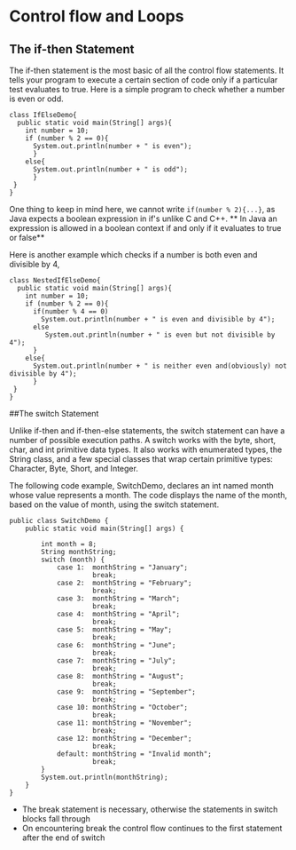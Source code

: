 # Control flow and Loops

## The if-then Statement
The if-then statement is the most basic of all the control flow statements. It tells your program to execute a certain section of code only if a particular test evaluates to true. 
Here is a simple program to check whether a number is even or odd.
```
class IfElseDemo{
  public static void main(String[] args){
    int number = 10;
    if (number % 2 == 0){
      System.out.println(number + " is even");
      }
    else{
      System.out.println(number + " is odd");
      }
 }
}
```
One thing to keep in mind here, we cannot write ```if(number % 2){...}```, as Java expects a boolean expression in if's unlike C and C++.
** In Java an expression is allowed in a boolean context  if and only if it evaluates to true or false**

Here is another example which checks if a number is both even and divisible by 4,
```
class NestedIfElseDemo{
  public static void main(String[] args){
    int number = 10;
    if (number % 2 == 0){
      if(number % 4 == 0)
        System.out.println(number + " is even and divisible by 4");
      else
         System.out.println(number + " is even but not divisible by 4");
      }
    else{
      System.out.println(number + " is neither even and(obviously) not divisible by 4");
      }
 }
}
```

##The switch Statement

Unlike if-then and if-then-else statements, the switch statement can have a number of possible execution paths. A switch works with the byte, short, char, and int primitive data types. It also works with enumerated types, the String class, and a few special classes that wrap certain primitive types: Character, Byte, Short, and Integer.

The following code example, SwitchDemo, declares an int named month whose value represents a month. The code displays the name of the month, based on the value of month, using the switch statement.

```
public class SwitchDemo {
    public static void main(String[] args) {

        int month = 8;
        String monthString;
        switch (month) {
            case 1:  monthString = "January";
                     break;
            case 2:  monthString = "February";
                     break;
            case 3:  monthString = "March";
                     break;
            case 4:  monthString = "April";
                     break;
            case 5:  monthString = "May";
                     break;
            case 6:  monthString = "June";
                     break;
            case 7:  monthString = "July";
                     break;
            case 8:  monthString = "August";
                     break;
            case 9:  monthString = "September";
                     break;
            case 10: monthString = "October";
                     break;
            case 11: monthString = "November";
                     break;
            case 12: monthString = "December";
                     break;
            default: monthString = "Invalid month";
                     break;
        }
        System.out.println(monthString);
    }
}
```

* The break statement is necessary, otherwise the  statements in switch blocks fall through
* On encountering  break the control flow continues to the first statement after the end of switch